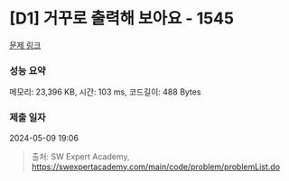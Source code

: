 # [D1] 거꾸로 출력해 보아요 - 1545 

[문제 링크](https://swexpertacademy.com/main/code/problem/problemDetail.do?contestProbId=AV2gbY0qAAQBBAS0) 

### 성능 요약

메모리: 23,396 KB, 시간: 103 ms, 코드길이: 488 Bytes

### 제출 일자

2024-05-09 19:06



> 출처: SW Expert Academy, https://swexpertacademy.com/main/code/problem/problemList.do
